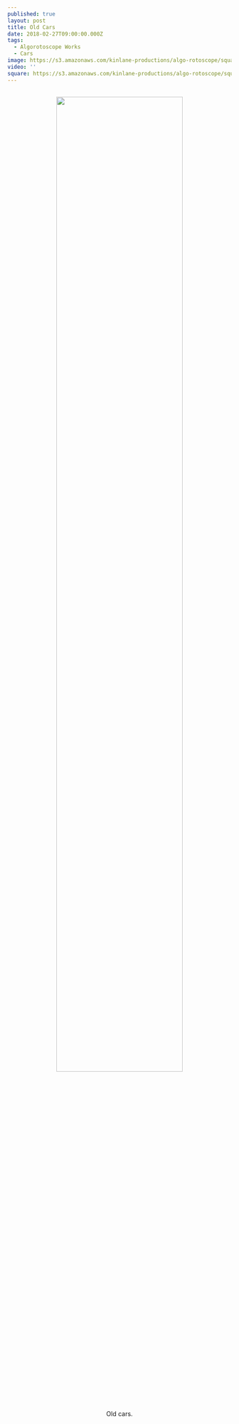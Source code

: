 ```yaml
---
published: true
layout: post
title: Old Cars
date: 2018-02-27T09:00:00.000Z
tags:
  - Algorotoscope Works
  - Cars
image: https://s3.amazonaws.com/kinlane-productions/algo-rotoscope/square/C18YCQlUUAQjxRe.jpg
video: ''
square: https://s3.amazonaws.com/kinlane-productions/algo-rotoscope/square/C18YCQlUUAQjxRe_square.jpg
---
```

<p align="center"><img src="{{ page.image }}" width="75%" style="padding: 15px;" /></p>
<center>Old cars.</center>
